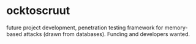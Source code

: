 # ocktoscruut   

future project development, penetration testing framework for memory-based attacks (drawn from databases).
Funding and developers wanted. 
